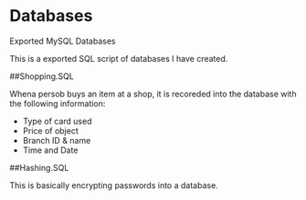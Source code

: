 # Databases
Exported MySQL Databases


This is a exported SQL script of databases I have created.

##Shopping.SQL

Whena persob buys an item at a shop, it is recoreded into the database with the following information:
* Type of card used
* Price of object
* Branch ID & name
* Time and Date

##Hashing.SQL

This is basically encrypting passwords into a database.
